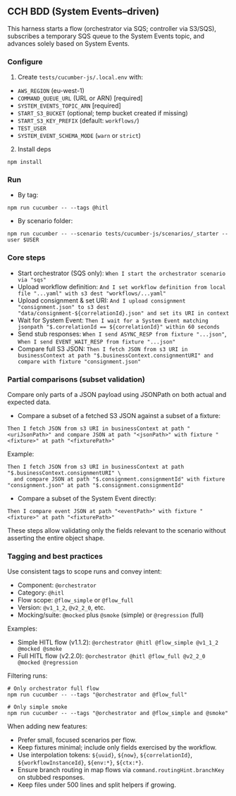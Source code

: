 ## CCH BDD (System Events–driven)

This harness starts a flow (orchestrator via SQS; controller via S3/SQS), subscribes a temporary SQS queue to the System Events topic, and advances solely based on System Events.

### Configure
1) Create `tests/cucumber-js/.local.env` with:
- `AWS_REGION` (eu-west-1)
- `COMMAND_QUEUE_URL` (URL or ARN) [required]
- `SYSTEM_EVENTS_TOPIC_ARN` [required]
- `START_S3_BUCKET` (optional; temp bucket created if missing)
- `START_S3_KEY_PREFIX` (default: `workflows/`)
- `TEST_USER`
- `SYSTEM_EVENT_SCHEMA_MODE` (`warn` or `strict`)

2) Install deps
```
npm install
```

### Run
- By tag:
```
npm run cucumber -- --tags @hitl
```
- By scenario folder:
```
npm run cucumber -- --scenario tests/cucumber-js/scenarios/_starter --user $USER
```

### Core steps
- Start orchestrator (SQS only): `When I start the orchestrator scenario via "sqs"`
- Upload workflow definition: `And I set workflow definition from local file "...yaml" with s3 dest "workflows/...yaml"`
- Upload consignment & set URI: `And I upload consignment "consignment.json" to s3 dest "data/consignment-${correlationId}.json" and set its URI in context`
- Wait for System Event: `Then I wait for a System Event matching jsonpath "$.correlationId == ${correlationId}" within 60 seconds`
- Send stub responses: `When I send ASYNC_RESP from fixture "...json"`, `When I send EVENT_WAIT_RESP from fixture "...json"`
- Compare full S3 JSON: `Then I fetch JSON from s3 URI in businessContext at path "$.businessContext.consignmentURI" and compare with fixture "consignment.json"`

### Partial comparisons (subset validation)
Compare only parts of a JSON payload using JSONPath on both actual and expected data.

- Compare a subset of a fetched S3 JSON against a subset of a fixture:
```
Then I fetch JSON from s3 URI in businessContext at path "<uriJsonPath>" and compare JSON at path "<jsonPath>" with fixture "<fixture>" at path "<fixturePath>"
```
Example:
```
Then I fetch JSON from s3 URI in businessContext at path "$.businessContext.consignmentURI" \
  and compare JSON at path "$.consignment.consignmentId" with fixture "consignment.json" at path "$.consignment.consignmentId"
```

- Compare a subset of the System Event directly:
```
Then I compare event JSON at path "<eventPath>" with fixture "<fixture>" at path "<fixturePath>"
```

These steps allow validating only the fields relevant to the scenario without asserting the entire object shape.

### Tagging and best practices

Use consistent tags to scope runs and convey intent:

- Component: `@orchestrator`
- Category: `@hitl`
- Flow scope: `@flow_simple` or `@flow_full`
- Version: `@v1_1_2`, `@v2_2_0`, etc.
- Mocking/suite: `@mocked` plus `@smoke` (simple) or `@regression` (full)

Examples:

- Simple HITL flow (v1.1.2): `@orchestrator @hitl @flow_simple @v1_1_2 @mocked @smoke`
- Full HITL flow (v2.2.0): `@orchestrator @hitl @flow_full @v2_2_0 @mocked @regression`

Filtering runs:

```
# Only orchestrator full flow
npm run cucumber -- --tags "@orchestrator and @flow_full"

# Only simple smoke
npm run cucumber -- --tags "@orchestrator and @flow_simple and @smoke"
```

When adding new features:

- Prefer small, focused scenarios per flow.
- Keep fixtures minimal; include only fields exercised by the workflow.
- Use interpolation tokens: `${uuid}`, `${now}`, `${correlationId}`, `${workflowInstanceId}`, `${env:*}`, `${ctx:*}`.
- Ensure branch routing in map flows via `command.routingHint.branchKey` on stubbed responses.
- Keep files under 500 lines and split helpers if growing.

